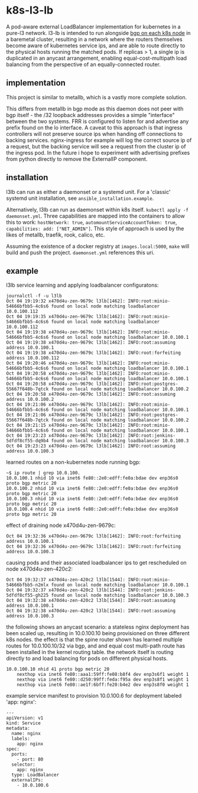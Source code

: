 # k8s-l3-lb

A pod-aware external LoadBalancer implementation for kubernetes in a pure-l3 network.  l3-lb is intended to run alongside [bgp on each k8s node](https://github.com/nihr43/bgp-unnumbered) in a baremetal cluster, resulting in a network where the routers themselves become aware of kubernetes service ips, and are able to route directly to the physical hosts running the matched pods.  If replicas > 1, a single ip is duplicated in an anycast arrangement, enabling equal-cost-multipath load balancing from the perspective of an equally-connected router.

## implementation

This project is similar to metallb, which is a vastly more complete solution.

This differs from metallb in bgp mode as this daemon does not peer with bgp itself - the /32 loopback addresses provides a simple "interface" between the two systems.  FRR is configured to listen for and advertise any prefix found on the lo interface.  A caveat to this approach is that ingress controllers will not preserve source ips when handing off connections to backing services.  nginx-ingress for example will log the correct source ip of a request, but the backing service will see a request from the cluster ip of the ingress pod.  In the future i hope to experiment with advertising prefixes from python directly to remove the ExternalIP component.

## installation

l3lb can run as either a daemonset or a systemd unit.  For a 'classic' systemd unit installation, see `ansible_installation.example`.

Alternatively, l3lb can run as daemonset within k8s itself.  `kubectl apply -f daemonset.yml`.  Three capabilities are mapped into the containers to allow this to work: `hostNetwork: true`, `automountServiceAccountToken: true`, `capabilities: add: ["NET_ADMIN"]`.  This style of approach is used by the likes of metallb, traefik, rook, calico, etc.

Assuming the existence of a docker registry at `images.local:5000`, `make` will build and push the project.
`daemonset.yml` references this uri.

## example

l3lb service learning and applying loadbalancer configuratons:

```
journalctl -f -u l3lb
Oct 04 19:19:32 x470d4u-zen-9679c l3lb[1462]: INFO:root:minio-54666bfbb5-4c6s6 found on local node matching loadbalancer 10.0.100.112
Oct 04 19:19:35 x470d4u-zen-9679c l3lb[1462]: INFO:root:minio-54666bfbb5-4c6s6 found on local node matching loadbalancer 10.0.100.112
Oct 04 19:19:38 x470d4u-zen-9679c l3lb[1462]: INFO:root:minio-54666bfbb5-4c6s6 found on local node matching loadbalancer 10.0.100.1
Oct 04 19:19:38 x470d4u-zen-9679c l3lb[1462]: INFO:root:assuming address 10.0.100.1
Oct 04 19:19:38 x470d4u-zen-9679c l3lb[1462]: INFO:root:forfeiting address 10.0.100.112
Oct 04 19:20:46 x470d4u-zen-9679c l3lb[1462]: INFO:root:minio-54666bfbb5-4c6s6 found on local node matching loadbalancer 10.0.100.1
Oct 04 19:20:58 x470d4u-zen-9679c l3lb[1462]: INFO:root:minio-54666bfbb5-4c6s6 found on local node matching loadbalancer 10.0.100.1
Oct 04 19:20:58 x470d4u-zen-9679c l3lb[1462]: INFO:root:postgres-55667f648b-7qtck found on local node matching loadbalancer 10.0.100.2
Oct 04 19:20:58 x470d4u-zen-9679c l3lb[1462]: INFO:root:assuming address 10.0.100.2
Oct 04 19:21:06 x470d4u-zen-9679c l3lb[1462]: INFO:root:minio-54666bfbb5-4c6s6 found on local node matching loadbalancer 10.0.100.1
Oct 04 19:21:06 x470d4u-zen-9679c l3lb[1462]: INFO:root:postgres-55667f648b-7qtck found on local node matching loadbalancer 10.0.100.2
Oct 04 19:21:15 x470d4u-zen-9679c l3lb[1462]: INFO:root:minio-54666bfbb5-4c6s6 found on local node matching loadbalancer 10.0.100.1
Oct 04 19:23:23 x470d4u-zen-9679c l3lb[1462]: INFO:root:jenkins-5dfdf8cf55-dq9b4 found on local node matching loadbalancer 10.0.100.3
Oct 04 19:23:23 x470d4u-zen-9679c l3lb[1462]: INFO:root:assuming address 10.0.100.3
```

learned routes on a non-kubernetes node running bgp:

```
~$ ip route | grep 10.0.100.
10.0.100.1 nhid 10 via inet6 fe80::2e0:edff:fe0a:bdae dev enp36s0 proto bgp metric 20 
10.0.100.2 nhid 10 via inet6 fe80::2e0:edff:fe0a:bdae dev enp36s0 proto bgp metric 20 
10.0.100.3 nhid 10 via inet6 fe80::2e0:edff:fe0a:bdae dev enp36s0 proto bgp metric 20 
10.0.100.4 nhid 10 via inet6 fe80::2e0:edff:fe0a:bdae dev enp36s0 proto bgp metric 20
```

effect of draining node x470d4u-zen-9679c:

```
Oct 04 19:32:36 x470d4u-zen-9679c l3lb[1462]: INFO:root:forfeiting address 10.0.100.1
Oct 04 19:32:36 x470d4u-zen-9679c l3lb[1462]: INFO:root:forfeiting address 10.0.100.3
```

causing pods and their associated loadbalancer ips to get rescheduled on node x470d4u-zen-420c2:

```
Oct 04 19:32:37 x470d4u-zen-420c2 l3lb[1544]: INFO:root:minio-54666bfbb5-n2mlx found on local node matching loadbalancer 10.0.100.1
Oct 04 19:32:37 x470d4u-zen-420c2 l3lb[1544]: INFO:root:jenkins-5dfdf8cf55-gh225 found on local node matching loadbalancer 10.0.100.3
Oct 04 19:32:38 x470d4u-zen-420c2 l3lb[1544]: INFO:root:assuming address 10.0.100.1
Oct 04 19:32:38 x470d4u-zen-420c2 l3lb[1544]: INFO:root:assuming address 10.0.100.3
```

the following shows an anycast scenario: a stateless nginx deployment has been scaled up, resulting in 10.0.100.10 being provisioned on three different k8s nodes.  the effect is that the spine router shown has learned multiple routes for 10.0.100.10/32 via bgp, and and equal cost multi-path route has been installed in the kernel routing table.  the network itself is routing directly to and load balancing for pods on different physical hosts.

```
10.0.100.10 nhid 41 proto bgp metric 20
	nexthop via inet6 fe80::aaa1:59ff:fe08:b8f4 dev enp3s6f1 weight 1
	nexthop via inet6 fe80::d250:99ff:feda:f95a dev enp3s8f1 weight 1
	nexthop via inet6 fe80::ae1f:6bff:fe20:b4e2 dev enp3s8f0 weight 1
```

example service manifest to provision 10.0.100.6 for deployment labeled 'app: nginx':

```
---
apiVersion: v1
kind: Service
metadata:
  name: nginx
  labels:
    app: nginx
spec:
  ports:
    - port: 80
  selector:
    app: nginx
  type: LoadBalancer
  externalIPs:
    - 10.0.100.6
```
